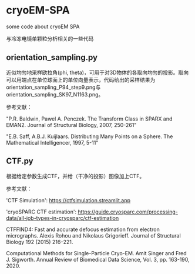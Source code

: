 # cryoEM-SPA
some code about cryoEM SPA

与冷冻电镜单颗粒分析相关的一些代码

## orientation_sampling.py

近似均匀地采样欧拉角(phi, theta)，可用于对3D物体的各取向均匀的投影。取向可以用端点在单位球面上的单位向量表示，代码给出的采样结果为orientation_sampling_P94_step9.png与orientation_sampling_SK97_N1163.png。

参考文献：

"P.R. Baldwin, Pawel A. Penczek. The Transform Class in SPARX and EMAN2. Journal of Structural Biology, 2007, 250-261"

"E.B. Saff, A.B.J. Kuijlaars. Distributing Many Points on a Sphere. The Mathematical Intelligencer, 1997, 5-11"

## CTF.py

根据给定参数生成CTF，并给（干净的投影）图像加上CTF。


参考文献：

'CTF Simulation': https://ctfsimulation.streamlit.app

'cryoSPARC CTF estimation': https://guide.cryosparc.com/processing-data/all-job-types-in-cryosparc/ctf-estimation

CTFFIND4: Fast and accurate defocus estimation from electron micrographs. Alexis Rohou and Nikolaus Grigorieff. Journal of Structural Biology 192 (2015) 216–221.

Computational Methods for Single-Particle Cryo-EM. Amit Singer and Fred J. Sigworth. Annual Review of Biomedical Data Science, Vol. 3, pp. 163-190, 2020.


